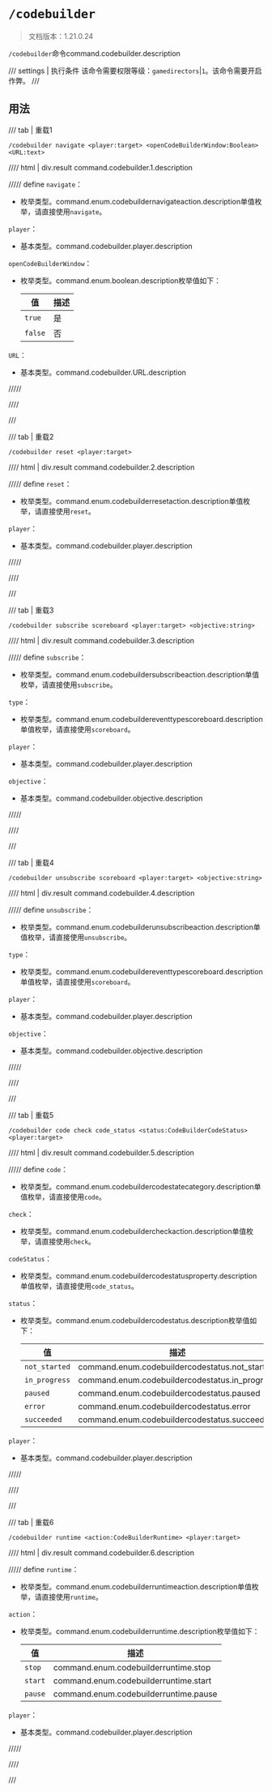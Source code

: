 # `/codebuilder`

> 文档版本：1.21.0.24

`/codebuilder`命令command.codebuilder.description

/// settings | 执行条件
该命令需要权限等级：`gamedirectors`|`1`。该命令需要开启作弊。
///

## 用法

/// tab | 重载1
```mcfunction
/codebuilder navigate <player:target> <openCodeBuilderWindow:Boolean> <URL:text>
```

//// html | div.result
command.codebuilder.1.description

///// define
`navigate`：<!-- md:samp CodeBuilderNavigateAction -->

- 枚举类型。command.enum.codebuildernavigateaction.description单值枚举，请直接使用`navigate`。

`player`：<!-- md:samp target -->

- 基本类型。command.codebuilder.player.description

`openCodeBuilderWindow`：<!-- md:samp Boolean -->

- 枚举类型。command.enum.boolean.description枚举值如下：

  |值|描述|
  |---|---|
  |`true`|是|
  |`false`|否|


`URL`：<!-- md:samp text -->

- 基本类型。command.codebuilder.URL.description


/////

////

///

/// tab | 重载2
```mcfunction
/codebuilder reset <player:target>
```

//// html | div.result
command.codebuilder.2.description

///// define
`reset`：<!-- md:samp CodeBuilderResetAction -->

- 枚举类型。command.enum.codebuilderresetaction.description单值枚举，请直接使用`reset`。

`player`：<!-- md:samp target -->

- 基本类型。command.codebuilder.player.description


/////

////

///

/// tab | 重载3
```mcfunction
/codebuilder subscribe scoreboard <player:target> <objective:string>
```

//// html | div.result
command.codebuilder.3.description

///// define
`subscribe`：<!-- md:samp CodeBuilderSubscribeAction -->

- 枚举类型。command.enum.codebuildersubscribeaction.description单值枚举，请直接使用`subscribe`。

`type`：<!-- md:samp CodeBuilderEventTypeScoreboard -->

- 枚举类型。command.enum.codebuildereventtypescoreboard.description单值枚举，请直接使用`scoreboard`。

`player`：<!-- md:samp target -->

- 基本类型。command.codebuilder.player.description

`objective`：<!-- md:samp string -->

- 基本类型。command.codebuilder.objective.description


/////

////

///

/// tab | 重载4
```mcfunction
/codebuilder unsubscribe scoreboard <player:target> <objective:string>
```

//// html | div.result
command.codebuilder.4.description

///// define
`unsubscribe`：<!-- md:samp CodeBuilderUnsubscribeAction -->

- 枚举类型。command.enum.codebuilderunsubscribeaction.description单值枚举，请直接使用`unsubscribe`。

`type`：<!-- md:samp CodeBuilderEventTypeScoreboard -->

- 枚举类型。command.enum.codebuildereventtypescoreboard.description单值枚举，请直接使用`scoreboard`。

`player`：<!-- md:samp target -->

- 基本类型。command.codebuilder.player.description

`objective`：<!-- md:samp string -->

- 基本类型。command.codebuilder.objective.description


/////

////

///

/// tab | 重载5
```mcfunction
/codebuilder code check code_status <status:CodeBuilderCodeStatus> <player:target>
```

//// html | div.result
command.codebuilder.5.description

///// define
`code`：<!-- md:samp CodeBuilderCodeStateCategory -->

- 枚举类型。command.enum.codebuildercodestatecategory.description单值枚举，请直接使用`code`。

`check`：<!-- md:samp CodeBuilderCheckAction -->

- 枚举类型。command.enum.codebuildercheckaction.description单值枚举，请直接使用`check`。

`codeStatus`：<!-- md:samp CodeBuilderCodeStatusProperty -->

- 枚举类型。command.enum.codebuildercodestatusproperty.description单值枚举，请直接使用`code_status`。

`status`：<!-- md:samp CodeBuilderCodeStatus -->

- 枚举类型。command.enum.codebuildercodestatus.description枚举值如下：

  |值|描述|
  |---|---|
  |`not_started`|command.enum.codebuildercodestatus.not_started|
  |`in_progress`|command.enum.codebuildercodestatus.in_progress|
  |`paused`|command.enum.codebuildercodestatus.paused|
  |`error`|command.enum.codebuildercodestatus.error|
  |`succeeded`|command.enum.codebuildercodestatus.succeeded|


`player`：<!-- md:samp target -->

- 基本类型。command.codebuilder.player.description


/////

////

///

/// tab | 重载6
```mcfunction
/codebuilder runtime <action:CodeBuilderRuntime> <player:target>
```

//// html | div.result
command.codebuilder.6.description

///// define
`runtime`：<!-- md:samp CodeBuilderRuntimeAction -->

- 枚举类型。command.enum.codebuilderruntimeaction.description单值枚举，请直接使用`runtime`。

`action`：<!-- md:samp CodeBuilderRuntime -->

- 枚举类型。command.enum.codebuilderruntime.description枚举值如下：

  |值|描述|
  |---|---|
  |`stop`|command.enum.codebuilderruntime.stop|
  |`start`|command.enum.codebuilderruntime.start|
  |`pause`|command.enum.codebuilderruntime.pause|


`player`：<!-- md:samp target -->

- 基本类型。command.codebuilder.player.description


/////

////

///
